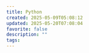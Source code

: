 ```yaml
---
title: Python
created: 2025-05-09T05:08:12
updated: 2025-05-20T07:08:04
favorite: false
description: ""
tags:
---
```

